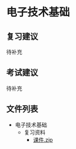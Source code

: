 # 电子技术基础

## 复习建议

待补充

## 考试建议

待补充

## 文件列表

- 电子技术基础
    - 复习资料
        - [课件.zip](https://gitee.com/OpenWyu/wyu-courses-lib/raw/master/电子技术基础/复习资料/课件.zip)
